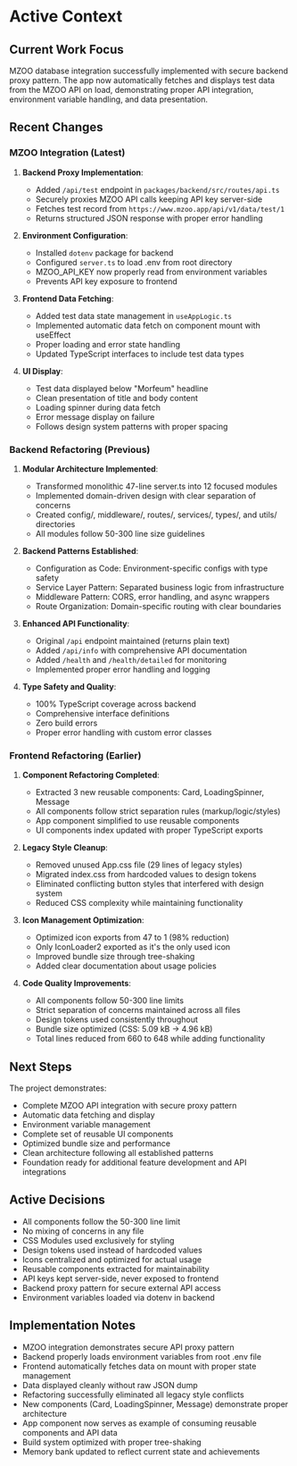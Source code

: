 # Active Context

## Current Work Focus
MZOO database integration successfully implemented with secure backend proxy pattern. The app now automatically fetches and displays test data from the MZOO API on load, demonstrating proper API integration, environment variable handling, and data presentation.

## Recent Changes

### MZOO Integration (Latest)
1. **Backend Proxy Implementation**:
   - Added `/api/test` endpoint in `packages/backend/src/routes/api.ts`
   - Securely proxies MZOO API calls keeping API key server-side
   - Fetches test record from `https://www.mzoo.app/api/v1/data/test/1`
   - Returns structured JSON response with proper error handling

2. **Environment Configuration**:
   - Installed `dotenv` package for backend
   - Configured `server.ts` to load .env from root directory
   - MZOO_API_KEY now properly read from environment variables
   - Prevents API key exposure to frontend

3. **Frontend Data Fetching**:
   - Added test data state management in `useAppLogic.ts`
   - Implemented automatic data fetch on component mount with useEffect
   - Proper loading and error state handling
   - Updated TypeScript interfaces to include test data types

4. **UI Display**:
   - Test data displayed below "Morfeum" headline
   - Clean presentation of title and body content
   - Loading spinner during data fetch
   - Error message display on failure
   - Follows design system patterns with proper spacing

### Backend Refactoring (Previous)
1. **Modular Architecture Implemented**:
   - Transformed monolithic 47-line server.ts into 12 focused modules
   - Implemented domain-driven design with clear separation of concerns
   - Created config/, middleware/, routes/, services/, types/, and utils/ directories
   - All modules follow 50-300 line size guidelines

2. **Backend Patterns Established**:
   - Configuration as Code: Environment-specific configs with type safety
   - Service Layer Pattern: Separated business logic from infrastructure
   - Middleware Pattern: CORS, error handling, and async wrappers
   - Route Organization: Domain-specific routing with clear boundaries

3. **Enhanced API Functionality**:
   - Original `/api` endpoint maintained (returns plain text)
   - Added `/api/info` with comprehensive API documentation
   - Added `/health` and `/health/detailed` for monitoring
   - Implemented proper error handling and logging

4. **Type Safety and Quality**:
   - 100% TypeScript coverage across backend
   - Comprehensive interface definitions
   - Zero build errors
   - Proper error handling with custom error classes

### Frontend Refactoring (Earlier)
1. **Component Refactoring Completed**:
   - Extracted 3 new reusable components: Card, LoadingSpinner, Message
   - All components follow strict separation rules (markup/logic/styles)
   - App component simplified to use reusable components
   - UI components index updated with proper TypeScript exports

2. **Legacy Style Cleanup**:
   - Removed unused App.css file (29 lines of legacy styles)
   - Migrated index.css from hardcoded values to design tokens
   - Eliminated conflicting button styles that interfered with design system
   - Reduced CSS complexity while maintaining functionality

3. **Icon Management Optimization**:
   - Optimized icon exports from 47 to 1 (98% reduction)
   - Only IconLoader2 exported as it's the only used icon
   - Improved bundle size through tree-shaking
   - Added clear documentation about usage policies

4. **Code Quality Improvements**:
   - All components follow 50-300 line limits
   - Strict separation of concerns maintained across all files
   - Design tokens used consistently throughout
   - Bundle size optimized (CSS: 5.09 kB → 4.96 kB)
   - Total lines reduced from 660 to 648 while adding functionality

## Next Steps
The project demonstrates:
- Complete MZOO API integration with secure proxy pattern
- Automatic data fetching and display
- Environment variable management
- Complete set of reusable UI components
- Optimized bundle size and performance
- Clean architecture following all established patterns
- Foundation ready for additional feature development and API integrations

## Active Decisions
- All components follow the 50-300 line limit
- No mixing of concerns in any file
- CSS Modules used exclusively for styling
- Design tokens used instead of hardcoded values
- Icons centralized and optimized for actual usage
- Reusable components extracted for maintainability
- API keys kept server-side, never exposed to frontend
- Backend proxy pattern for secure external API access
- Environment variables loaded via dotenv in backend

## Implementation Notes
- MZOO integration demonstrates secure API proxy pattern
- Backend properly loads environment variables from root .env file
- Frontend automatically fetches data on mount with proper state management
- Data displayed cleanly without raw JSON dump
- Refactoring successfully eliminated all legacy style conflicts
- New components (Card, LoadingSpinner, Message) demonstrate proper architecture
- App component now serves as example of consuming reusable components and API data
- Build system optimized with proper tree-shaking
- Memory bank updated to reflect current state and achievements
